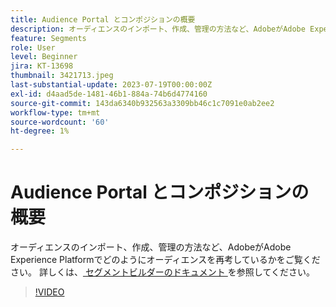 ```yaml
---
title: Audience Portal とコンポジションの概要
description: オーディエンスのインポート、作成、管理の方法など、AdobeがAdobe Experience Platformでどのようにオーディエンスを再考しているかをご覧ください。
feature: Segments
role: User
level: Beginner
jira: KT-13698
thumbnail: 3421713.jpeg
last-substantial-update: 2023-07-19T00:00:00Z
exl-id: d4aad5de-1481-46b1-884a-74b6d4774160
source-git-commit: 143da6340b932563a3309bb46c1c7091e0ab2ee2
workflow-type: tm+mt
source-wordcount: '60'
ht-degree: 1%

---
```


# Audience Portal とコンポジションの概要

オーディエンスのインポート、作成、管理の方法など、AdobeがAdobe Experience Platformでどのようにオーディエンスを再考しているかをご覧ください。 詳しくは、[ セグメントビルダーのドキュメント ](https://experienceleague.adobe.com/docs/experience-platform/segmentation/ui/segment-builder.html?lang=ja) を参照してください。

>[!VIDEO](https://video.tv.adobe.com/v/3421713/?learn=on)
